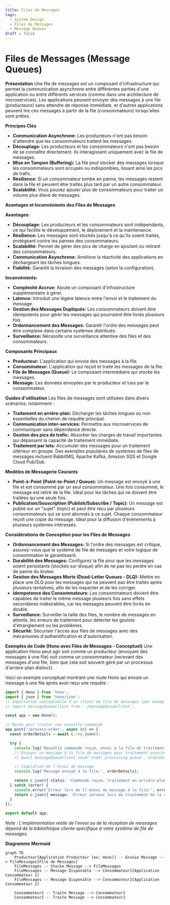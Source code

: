 ```yaml
---
title: Files de Messages
tags:
  - System Design
  - Files de Messages
  - Message Queues
draft : false
---
```


# Files de Messages (Message Queues)

**Présentation**
Une file de messages est un composant d'infrastructure qui permet la communication asynchrone entre différentes parties d'une application ou entre différents services (comme dans une architecture de microservices). Les applications peuvent envoyer des messages à une file (producteurs) sans attendre de réponse immédiate, et d'autres applications peuvent lire ces messages à partir de la file (consommateurs) lorsqu'elles sont prêtes.

**Principes Clés**
- **Communication Asynchrone:** Les producteurs n'ont pas besoin d'attendre que les consommateurs traitent les messages.
- **Découplage:** Les producteurs et les consommateurs n'ont pas besoin de se connaître directement. Ils interagissent uniquement avec la file de messages.
- **Mise en Tampon (Buffering):** La file peut stocker des messages lorsque les consommateurs sont occupés ou indisponibles, lissant ainsi les pics de trafic.
- **Résilience:** Si un consommateur tombe en panne, les messages restent dans la file et peuvent être traités plus tard par un autre consommateur.
- **Scalabilité:** Vous pouvez ajouter plus de consommateurs pour traiter un volume plus élevé de messages.

**Avantages et Inconvénients des Files de Messages**

**Avantages:**
- **Découplage:** Les producteurs et les consommateurs sont indépendants, ce qui facilite le développement, le déploiement et la maintenance.
- **Résilience:** Les messages sont stockés jusqu'à ce qu'ils soient traités, protégeant contre les pannes des consommateurs.
- **Scalabilité:** Permet de gérer des pics de charge en ajoutant ou retirant des consommateurs.
- **Communication Asynchrone:** Améliore la réactivité des applications en déchargeant les tâches longues.
- **Fiabilité:** Garantit la livraison des messages (selon la configuration).

**Inconvénients:**
- **Complexité Accrue:** Ajoute un composant d'infrastructure supplémentaire à gérer.
- **Latence:** Introduit une légère latence entre l'envoi et le traitement du message.
- **Gestion des Messages Dupliqués:** Les consommateurs doivent être idempotents pour gérer les messages qui pourraient être livrés plusieurs fois.
- **Ordonnancement des Messages:** Garantir l'ordre des messages peut être complexe dans certains systèmes distribués.
- **Surveillance:** Nécessite une surveillance attentive des files et des consommateurs.

**Composants Principaux**
- **Producteur:** L'application qui envoie des messages à la file.
- **Consommateur:** L'application qui reçoit et traite les messages de la file.
- **File de Messages (Queue):** Le composant intermédiaire qui stocke les messages.
- **Message:** Les données envoyées par le producteur et lues par le consommateur.

**Guides d'utilisation**
Les files de messages sont utilisées dans divers scénarios, notamment :
- **Traitement en arrière-plan:** Décharger les tâches longues ou non essentielles du chemin de requête principal.
- **Communication inter-services:** Permettre aux microservices de communiquer sans dépendance directe.
- **Gestion des pics de trafic:** Absorber les charges de travail importantes qui dépassent la capacité de traitement immédiate.
- **Traitement par lots:** Accumuler des messages pour un traitement ultérieur en groupe.
Des exemples populaires de systèmes de files de messages incluent RabbitMQ, Apache Kafka, Amazon SQS et Google Cloud Pub/Sub.

**Modèles de Messagerie Courants**
- **Point-à-Point (Point-to-Point / Queue):** Un message est envoyé à une file et est consommé par un seul consommateur. Une fois consommé, le message est retiré de la file. Idéal pour les tâches qui ne doivent être traitées qu'une seule fois.
- **Publication/Souscription (Publish/Subscribe / Topic):** Un message est publié sur un "sujet" (topic) et peut être reçu par plusieurs consommateurs qui se sont abonnés à ce sujet. Chaque consommateur reçoit une copie du message. Idéal pour la diffusion d'événements à plusieurs systèmes intéressés.

**Considérations de Conception pour les Files de Messages**
- **Ordonnancement des Messages:** Si l'ordre des messages est critique, assurez-vous que le système de file de messages et votre logique de consommation le garantissent.
- **Durabilité des Messages:** Configurez la file pour que les messages soient persistants (stockés sur disque) afin de ne pas les perdre en cas de panne du broker.
- **Gestion des Messages Morts (Dead-Letter Queues - DLQ):** Mettre en place une DLQ pour les messages qui ne peuvent pas être traités après plusieurs tentatives, afin de les inspecter et de les corriger.
- **Idempotence des Consommateurs:** Les consommateurs doivent être capables de traiter le même message plusieurs fois sans effets secondaires indésirables, car les messages peuvent être livrés en double.
- **Surveillance:** Surveiller la taille des files, le nombre de messages en attente, les erreurs de traitement pour détecter les goulots d'étranglement ou les problèmes.
- **Sécurité:** Sécuriser l'accès aux files de messages avec des mécanismes d'authentification et d'autorisation.

**Exemples de Code (Hono avec Files de Messages - Conceptuel)**
Une application Hono peut agir soit comme un producteur (envoyant des messages à une file) soit comme un consommateur (recevant des messages d'une file, bien que cela soit souvent géré par un processus d'arrière-plan distinct).

Voici un exemple conceptuel montrant une route Hono qui envoie un message à une file après avoir reçu une requête :

```typescript
import { Hono } from 'hono';
import { json } from 'hono/json';
// Importation conceptuelle d'un client de file de messages (par exemple, pour RabbitMQ ou SQS)
// import messageQueueClient from './messageQueueClient';

const app = new Hono();

// Route pour traiter une nouvelle commande
app.post('/process-order', async (c) => {
  const orderDetails = await c.req.json();

  try {
    console.log('Nouvelle commande reçue, envoi à la file de traitement...');
    // Envoyer un message à la file de messages pour traitement asynchrone
    // await messageQueueClient.send('order_processing_queue', orderDetails);

    // Simulation de l'envoi de message
    console.log('Message envoyé à la file:', orderDetails);

    return c.json({ status: 'Commande reçue, traitement en arrière-plan' });
  } catch (error) {
    console.error('Erreur lors de l\'envoi du message à la file:', error);
    return c.json({ message: 'Erreur serveur lors du traitement de la commande' }, 500);
  }
});

export default app;
```
*Note : L'implémentation réelle de l'envoi ou de la réception de messages dépend de la bibliothèque cliente spécifique à votre système de file de messages.*

**Diagramme Mermaid**
```mermaid
graph TD
    Producteur[Application Producteur (ex: Hono)] -- Envoie Message --> FileMessages[File de Messages]
    FileMessages -- Stocke Message --> FileMessages
    FileMessages -- Message Disponible --> Consommateur1[Application Consommateur 1]
    FileMessages -- Message Disponible --> Consommateur2[Application Consommateur 2]

    Consommateur1 -- Traite Message --> Consommateur1
    Consommateur2 -- Traite Message --> Consommateur2